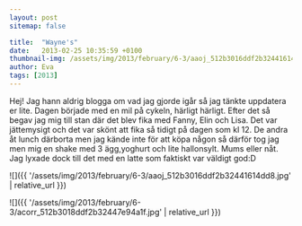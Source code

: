 ```yaml
---
layout: post
sitemap: false

title:  "Wayne's"
date:   2013-02-25 10:35:59 +0100
thumbnail-img: /assets/img/2013/february/6-3/aaoj_512b3016ddf2b32441614dd8.jpg
author: Eva
tags: [2013]
---
```


Hej! Jag hann aldrig blogga om vad jag gjorde igår så jag tänkte uppdatera er lite. Dagen började med en mil på cykeln, härligt härligt. Efter det så begav jag mig till stan där det blev fika med Fanny, Elin och Lisa. Det var jättemysigt och det var skönt att fika så tidigt på dagen som kl 12. De andra åt lunch därborta men jag kände inte för att köpa någon så därför tog jag men mig en shake med 3 ägg,yoghurt och lite hallonsylt. Mums eller nåt. Jag lyxade dock till det med en latte som faktiskt var väldigt god:D

![]({{ '/assets/img/2013/february/6-3/aaoj_512b3016ddf2b32441614dd8.jpg'  | relative_url }})

![]({{ '/assets/img/2013/february/6-3/acorr_512b3018ddf2b32447e94a1f.jpg'  | relative_url }})

